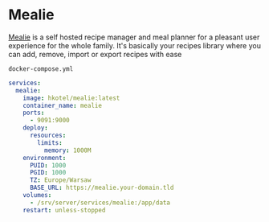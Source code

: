 # Mealie
[Mealie](https://github.com/mealie-recipes/mealie) is a self hosted recipe manager and meal planner for a pleasant user experience for the whole family. It's basically your recipes library where you can add, remove, import or export recipes with ease

``docker-compose.yml``
```yaml
services:
  mealie:
    image: hkotel/mealie:latest
    container_name: mealie
    ports:
      - 9091:9000
    deploy:
      resources:
        limits:
          memory: 1000M 
    environment:
      PUID: 1000
      PGID: 1000
      TZ: Europe/Warsaw
      BASE_URL: https://mealie.your-domain.tld
    volumes:
      - /srv/server/services/mealie:/app/data
    restart: unless-stopped
```


